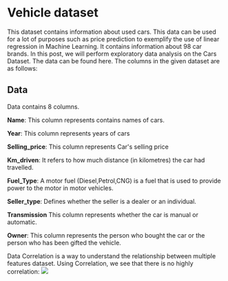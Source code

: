 # Vehicle dataset

This dataset contains information about used cars.
This data can be used for a lot of purposes such as price prediction to exemplify the use of linear regression in Machine Learning. It contains information about 98 car brands. In this post, we will perform exploratory data analysis on the Cars Dataset. The data can be found here.
The columns in the given dataset are as follows:


## Data

Data contains 8 columns.


**Name**: This column represents contains names of cars.

**Year**: This column represents years of cars

**Selling_price**: This column represents Car's selling price

**Km_driven**: It refers to how much distance (in kilometres) the car had travelled.

**Fuel_Type**: A motor fuel (Diesel,Petrol,CNG) is a fuel that is used to provide power to the motor in motor vehicles. 

**Seller_type**: Defines whether the seller is a dealer or an individual.

**Transmission** This column represents whether the car is manual or automatic.

**Owner**: This column represents the person who bought the car or the person who has been gifted the vehicle.


Data Correlation is a way to understand the relationship between multiple features dataset. Using Correlation, we see that there is no highly correlation:
![](https://user-images.githubusercontent.com/62169942/163659257-1253b55e-030d-4033-9661-932ed16ec6c3.png)
